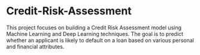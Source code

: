 # Credit-Risk-Assessment
This project focuses on building a Credit Risk Assessment model using Machine Learning and Deep Learning techniques. The goal is to predict whether an applicant is likely to default on a loan based on various personal and financial attributes.
